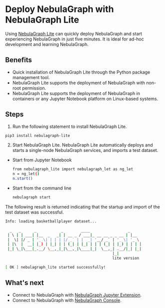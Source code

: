 # Deploy NebulaGraph with NebulaGraph Lite

Using [NebulaGraph Lite](https://github.com/nebula-contrib/nebulagraph-lite) can quickly deploy NebulaGraph and start experiencing NebulaGraph in just five minutes. It is ideal for ad-hoc development and learning NebulaGraph.

## Benefits

- Quick installation of NebulaGraph Lite through the Python package management tool.
- NebulaGraph Lite supports the deployment of NebulaGraph with non-root permission.
- NebulaGraph Lite supports the deployment of NebulaGraph in containers or any Jupyter Notebook platform on Linux-based systems.

## Steps

1. Run the following statement to install NebulaGraph Lite.

  ```bash
  pip3 install nebulagraph-lite
  ```

2. Start NebulaGraph Lite. NebulaGraph Lite automatically deploys and starts a single-node NebulaGraph services, and imports a test dataset.

  - Start from Jupyter Notebook

    ```bash
    from nebulagraph_lite import nebulagraph_let as ng_let
    n = ng_let()
    n.start()
    ```

  - Start from the command line

    ```bash
    nebulagraph start
    ```

The following result is returned indicating that the startup and import of the test dataset was successful.

```bash
Info: loading basketballplayer dataset...

  _   _      _           _        ____                 _
 | \ | | ___| |__  _   _| | __ _ / ___|_ __ __ _ _ __ | |__
 |  \| |/ _ | '_ \| | | | |/ _` | |  _| '__/ _` | '_ \| '_ \
 | |\  |  __| |_) | |_| | | (_| | |_| | | | (_| | |_) | | | |
 |_| \_|\___|_.__/ \__,_|_|\__,_|\____|_|  \__,_| .__/|_| |_|
                                                |_|
                                                lite version

[ OK ] nebulagraph_lite started successfully!
```

## What's next

- Connect to NebulaGraph with [NebulaGraph Jupyter Extension](https://jupyter-nebulagraph.readthedocs.io/en/latest/).
- Connect to NebulaGraph with [NebulaGraph Console](../connect-to-nebula-graph.md).
